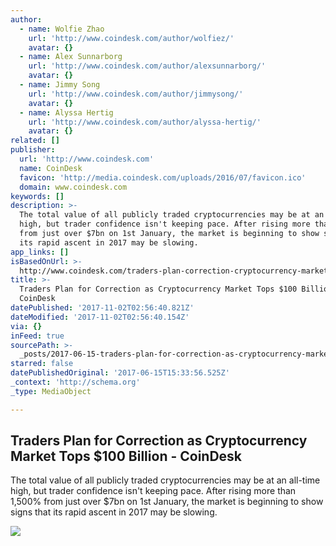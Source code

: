 ```yaml
---
author:
  - name: Wolfie Zhao
    url: 'http://www.coindesk.com/author/wolfiez/'
    avatar: {}
  - name: Alex Sunnarborg
    url: 'http://www.coindesk.com/author/alexsunnarborg/'
    avatar: {}
  - name: Jimmy Song
    url: 'http://www.coindesk.com/author/jimmysong/'
    avatar: {}
  - name: Alyssa Hertig
    url: 'http://www.coindesk.com/author/alyssa-hertig/'
    avatar: {}
related: []
publisher:
  url: 'http://www.coindesk.com'
  name: CoinDesk
  favicon: 'http://media.coindesk.com/uploads/2016/07/favicon.ico'
  domain: www.coindesk.com
keywords: []
description: >-
  The total value of all publicly traded cryptocurrencies may be at an all-time
  high, but trader confidence isn't keeping pace. After rising more than 1,500%
  from just over $7bn on 1st January, the market is beginning to show signs that
  its rapid ascent in 2017 may be slowing.
app_links: []
isBasedOnUrl: >-
  http://www.coindesk.com/traders-plan-correction-cryptocurrency-market-tops-100-billion/
title: >-
  Traders Plan for Correction as Cryptocurrency Market Tops $100 Billion -
  CoinDesk
datePublished: '2017-11-02T02:56:40.821Z'
dateModified: '2017-11-02T02:56:40.154Z'
via: {}
inFeed: true
sourcePath: >-
  _posts/2017-06-15-traders-plan-for-correction-as-cryptocurrency-market-tops-dollar1.md
starred: false
datePublishedOriginal: '2017-06-15T15:33:56.525Z'
_context: 'http://schema.org'
_type: MediaObject

---
```

<article style=""><h1>Traders Plan for Correction as Cryptocurrency Market Tops $100 Billion - CoinDesk</h1><p>The total value of all publicly traded cryptocurrencies may be at an all-time high, but trader confidence isn't keeping pace. After rising more than 1,500% from just over $7bn on 1st January, the market is beginning to show signs that its rapid ascent in 2017 may be slowing.</p><img src="https://media.coindesk.com/uploads/2017/06/shutterstock_637929982.jpg" /></article>